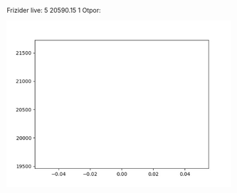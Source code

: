 Frizider live: 5
20590.15 
1
Otpor:

![alt text](https://raw.githubusercontent.com/matej14086/frizider/master/images/otpor.jpg)

